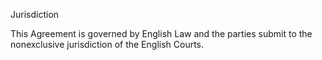 Jurisdiction

This Agreement is governed by English Law and the parties submit to the nonexclusive jurisdiction of the English Courts.

